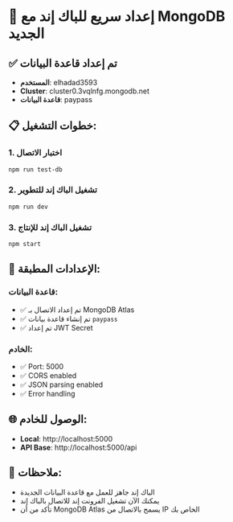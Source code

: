 # 🚀 إعداد سريع للباك إند مع MongoDB الجديد

## ✅ تم إعداد قاعدة البيانات
- **المستخدم**: elhadad3593
- **Cluster**: cluster0.3vqlnfg.mongodb.net
- **قاعدة البيانات**: paypass

## 📋 خطوات التشغيل:

### 1. اختبار الاتصال
```bash
npm run test-db
```

### 2. تشغيل الباك إند للتطوير
```bash
npm run dev
```

### 3. تشغيل الباك إند للإنتاج
```bash
npm start
```

## 🔧 الإعدادات المطبقة:

### قاعدة البيانات:
- ✅ تم إعداد الاتصال بـ MongoDB Atlas
- ✅ تم إنشاء قاعدة بيانات `paypass`
- ✅ تم إعداد JWT Secret

### الخادم:
- ✅ Port: 5000
- ✅ CORS enabled
- ✅ JSON parsing enabled
- ✅ Error handling

## 🌐 الوصول للخادم:
- **Local**: http://localhost:5000
- **API Base**: http://localhost:5000/api

## 📝 ملاحظات:
- الباك إند جاهز للعمل مع قاعدة البيانات الجديدة
- يمكنك الآن تشغيل الفرونت إند للاتصال بالباك إند
- تأكد من أن MongoDB Atlas يسمح بالاتصال من IP الخاص بك 